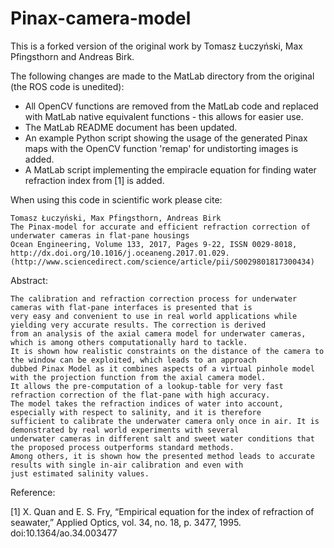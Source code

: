# Pinax-camera-model
This is a forked version of the original work by Tomasz Łuczyński, Max Pfingsthorn and Andreas Birk. 

The following changes are made to the MatLab directory from the original (the ROS code is unedited):
* All OpenCV functions are removed from the MatLab code and replaced with MatLab native equivalent functions - this allows for easier use.
* The MatLab README document has been updated.
* An example Python script showing the usage of the generated Pinax maps with the OpenCV function 'remap' for undistorting images is added.
* A MatLab script implementing the empiracle equation for finding water refraction index from [1] is added.

When using this code in scientific work please cite:
```
Tomasz Łuczyński, Max Pfingsthorn, Andreas Birk
The Pinax-model for accurate and efficient refraction correction of underwater cameras in flat-pane housings
Ocean Engineering, Volume 133, 2017, Pages 9-22, ISSN 0029-8018, http://dx.doi.org/10.1016/j.oceaneng.2017.01.029.
(http://www.sciencedirect.com/science/article/pii/S0029801817300434)
```

Abstract: 
```
The calibration and refraction correction process for underwater cameras with flat-pane interfaces is presented that is
very easy and convenient to use in real world applications while yielding very accurate results. The correction is derived
from an analysis of the axial camera model for underwater cameras, which is among others computationally hard to tackle.
It is shown how realistic constraints on the distance of the camera to the window can be exploited, which leads to an approach
dubbed Pinax Model as it combines aspects of a virtual pinhole model with the projection function from the axial camera model.
It allows the pre-computation of a lookup-table for very fast refraction correction of the flat-pane with high accuracy.
The model takes the refraction indices of water into account, especially with respect to salinity, and it is therefore
sufficient to calibrate the underwater camera only once in air. It is demonstrated by real world experiments with several
underwater cameras in different salt and sweet water conditions that the proposed process outperforms standard methods.
Among others, it is shown how the presented method leads to accurate results with single in-air calibration and even with
just estimated salinity values.
```

Reference:

[1] X. Quan and E. S. Fry, “Empirical equation for the index of refraction of seawater,” Applied Optics, vol. 34, no. 18, p. 3477, 1995. doi:10.1364/ao.34.003477

